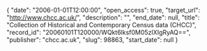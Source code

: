 {
  "date": "2006-01-01T12:00:00", 
  "open_access": true, 
  "target_url": "http://www.chcc.ac.uk/", 
  "description": "", 
  "end_date": null, 
  "title": "Collection of Historical and Contemporary Census data (CHCC)", 
  "record_id": "20060101T120000/WQkt6lksf0M05zIXIgRyAQ==", 
  "publisher": "chcc.ac.uk", 
  "slug": 98863, 
  "start_date": null
}

